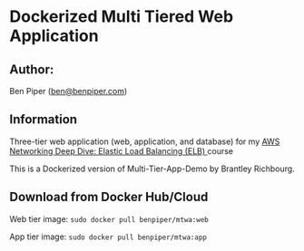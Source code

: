 # Dockerized Multi Tiered Web Application 

## Author:

Ben Piper (ben@benpiper.com)


## Information

Three-tier web application (web, application, and database) for my [AWS Networking Deep Dive: Elastic Load Balancing (ELB)
](https://pluralsight.pxf.io/c/1191775/424552/7490?subId1=github&u=https%3A%2F%2Fwww.pluralsight.com%2Fcourses%2Faws-networking-deep-dive-elb) course

This is a Dockerized version of Multi-Tier-App-Demo by Brantley Richbourg.

## Download from Docker Hub/Cloud

Web tier image: `sudo docker pull benpiper/mtwa:web`

App tier image: `sudo docker pull benpiper/mtwa:app`
